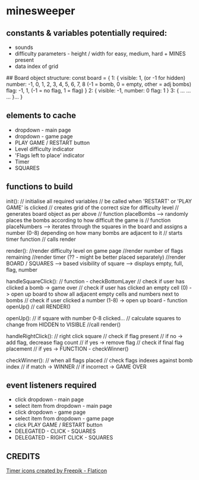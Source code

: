 # minesweeper

## constants & variables potentially required:
- sounds
- difficulty parameters - height / width for easy, medium, hard + MINES present
- data index of grid

## Board object structure:
const board = {
    1: {
        visible: 1,                                 (or -1 for hidden)
        number: -1, 0, 1, 2, 3, 4, 5, 6, 7, 8       (-1 = bomb, 0 = empty, other = adj bombs)
        flag: -1, 1,                                (-1 = no flag, 1 = flag)
    }
    2: {
        visible: -1, 
        number: 0
        flag: 1
    }
    3: {
        ...
        ...
        ...
    }...
}

## elements to cache
- dropdown - main page
- dropdown - game page
- PLAY GAME / RESTART button
- Level difficulty indicator
- 'Flags left to place' indicator
- Timer
- SQUARES


## functions to build
init():
    // initialise all required variables
    // be called when 'RESTART' or 'PLAY GAME' is clicked
    // creates grid of the correct size for difficulty level
    // generates board object as per above
        // function placeBombs --> randomly places the bombs according to how difficult the game is
        // function placeNumbers --> iterates through the squares in the board and assigns a number (0-8) depending on how many bombs are adjacent to it
    // starts timer function
    // calls render

render(): 
    //render difficulty level on game page
    //render number of flags remaining
    //render timer (?? - might be better placed separately)
    //render BOARD / SQUARES
        --> based visibility of square
        --> displays empty, full, flag, number


handleSquareClick():
    // function - checkBottomLayer
        // check if user has clicked a bomb -> game over
        // check if user has clicked an empty cell (0) -> open up board to show all adjacent empty cells and numbers next to bombs
        // check if user clicked a number (1-8) -> open up board - function openUp()
        // call RENDER()

openUp():
    // if square with number 0-8 clicked...
        // calculate squares to change from HIDDEN to VISIBLE
    //call render()

handleRightClick():
    // right click square
        // check if flag present
            // if no -> add flag, decrease flag count
            // if yes -> remove flag
        // check if final flag placement
            // if yes -> FUNCTION - checkWinner()

checkWinner():
    // when all flags placed
        // check flags indexes against bomb index
            // if match -> WINNER
            // if incorrect -> GAME OVER



## event listeners required
- click dropdown - main page
- select item from dropdown - main page
- click dropdown - game page
- select item from dropdown - game page
- click PLAY GAME / RESTART button
- DELEGATED - CLICK - SQUARES
- DELEGATED - RIGHT CLICK - SQUARES


## CREDITS

<a href="https://www.flaticon.com/free-icons/timer" title="timer icons">Timer icons created by Freepik - Flaticon</a>